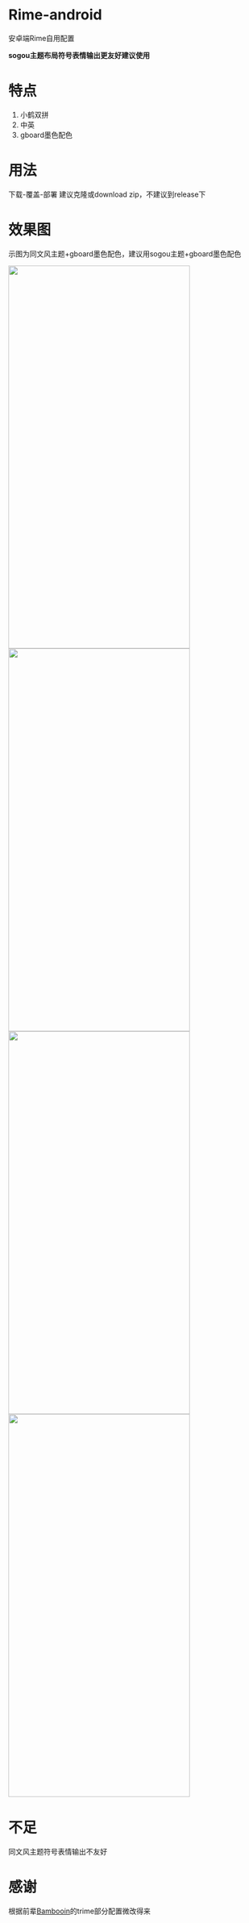 # Rime-android
安卓端Rime自用配置

**sogou主题布局符号表情输出更友好建议使用**
# 特点
1. 小鹤双拼
2. 中英
3. gboard墨色配色
# 用法
下载-覆盖-部署
建议克隆或download zip，不建议到release下
# 效果图
示图为同文风主题+gboard墨色配色，建议用sogou主题+gboard墨色配色

<img src="https://github.com/Jacobax/Rime4Android-config/raw/main/pics/1.jpg" width="360" height="760" />  <img src="https://github.com/Jacobax/Rime4Android-config/raw/main/pics/2.jpg" width="360" height="760" />
<img src="https://github.com/Jacobax/Rime4Android-config/raw/main/pics/3.jpg" width="360" height="760" />  <img src="https://github.com/Jacobax/Rime4Android-config/raw/main/pics/4.jpg" width="360" height="760" />
# 不足
同文风主题符号表情输出不友好
# 感谢
根据前辈[Bambooin](https://github.com/Bambooin/rimerc)的trime部分配置微改得来
